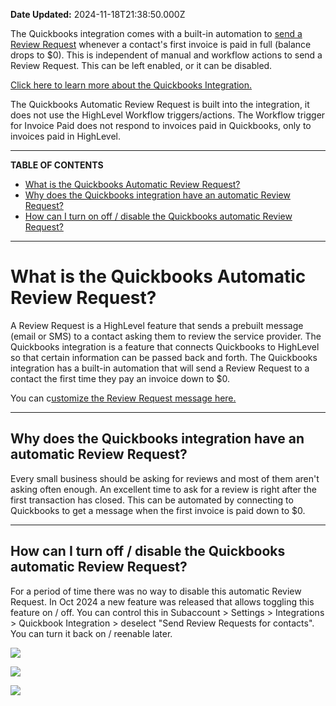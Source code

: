**Date Updated:** 2024-11-18T21:38:50.000Z

The Quickbooks integration comes with a built-in automation to [send a Review Request](https://help.gohighlevel.com/en/support/solutions/articles/48001222668) whenever a contact's first invoice is paid in full (balance drops to $0). This is independent of manual and workflow actions to send a Review Request. This can be left enabled, or it can be disabled. 

  
[Click here to learn more about the Quickbooks Integration. ](https://help.gohighlevel.com/en/support/solutions/articles/48001153903)

  
The Quickbooks Automatic Review Request is built into the integration, it does not use the HighLevel Workflow triggers/actions. The Workflow trigger for Invoice Paid does not respond to invoices paid in Quickbooks, only to invoices paid in HighLevel.

  
---

**TABLE OF CONTENTS**

* [](#What-is-the-Social-Planner?)[What is the Quickbooks Automatic Review Request? ](#What%20is%20the%20Quickbooks%20Automatic%20Review%20Request?)
* [](#Why-You-Should-Use-the-Social-Planner)[Why does the Quickbooks integration have an automatic Review Request? ](#Why%20does%20the%20Quickbooks%20integration%20have%20an%20automatic%20Review%20Request?)
* [](#Where-You'll-Find-the-Social-Planner)[How can I turn on off / disable the Quickbooks automatic Review Request? ](#How%20can%20I%20turn%20off%20/%20disable%20the%20Quickbooks%20automatic%20Review%20Request?)

---

# **What is the Quickbooks Automatic Review Request?**

  
A Review Request is a HighLevel feature that sends a prebuilt message (email or SMS) to a contact asking them to review the service provider. The Quickbooks integration is a feature that connects Quickbooks to HighLevel so that certain information can be passed back and forth. The Quickbooks integration has a built-in automation that will send a Review Request to a contact the first time they pay an invoice down to $0.

  
You can c[ustomize the Review Request message here.](https://help.gohighlevel.com/en/support/solutions/articles/48000980328)

---

## **Why does the Quickbooks integration have an automatic Review Request?**

  
Every small business should be asking for reviews and most of them aren't asking often enough. An excellent time to ask for a review is right after the first transaction has closed. This can be automated by connecting to Quickbooks to get a message when the first invoice is paid down to $0.

  
---

## **How can I turn off / disable the Quickbooks automatic Review Request?**

  
For a period of time there was no way to disable this automatic Review Request. In Oct 2024 a new feature was released that allows toggling this feature on / off. You can control this in Subaccount > Settings > Integrations > Quickbook Integration > deselect "Send Review Requests for contacts". You can turn it back on / reenable later.

  
![](https://s3.amazonaws.com/cdn.freshdesk.com/data/helpdesk/attachments/production/155036265161/original/OJFXdakaL0LHzIpcnHVcfh4BCptkWLXy2w.png?1731088086)  
  
  
![](https://s3.amazonaws.com/cdn.freshdesk.com/data/helpdesk/attachments/production/155036264859/original/SnPYiMVeGdk-sv8u-NZFxPbtQ3nl9NY9SA.png?1731087542)

![](https://s3.amazonaws.com/cdn.freshdesk.com/data/helpdesk/attachments/production/155036264864/original/PGJ75VCaBw4SDEhTjeZNA027jL-1d9tfpQ.png?1731087556)

  